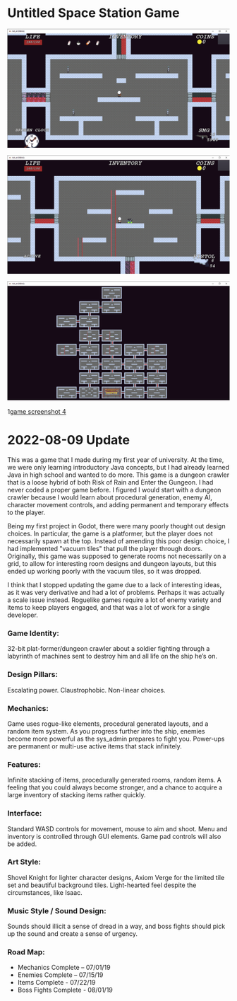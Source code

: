 # Untitled Space Station Game

![game screenshot](k1.png)

![game screenshot 2](k2.png)

![game screenshot 3](k3.png)

1[game screenshot 4](k4.png)

# 2022-08-09 Update
This was a game that I made during my first year of university. At the time, we were only learning introductory Java concepts, but I had already learned Java in
high school and wanted to do more. This game is a dungeon crawler that is a loose hybrid of both Risk of Rain and Enter the Gungeon. I had never coded a proper game
before. I figured I would start with a dungeon crawler because I would learn about procedural generation, enemy AI, character movement controls, and adding 
permanent and temporary effects to the player.

Being my first project in Godot, there were many poorly thought out design choices. In particular, the game is a platformer, but the player does not necessarily spawn at the top. Instead of amending this poor design choice, I had implemented "vacuum tiles" that pull the player through doors. Originally, this game was supposed to generate rooms not necessarily on a grid, to allow for interesting room designs and dungeon layouts, but this ended up working poorly with the vacuum tiles, so it was dropped.

I think that I stopped updating the game due to a lack of interesting ideas, as it was very derivative and had a lot of problems. Perhaps it was actually a scale issue instead. Roguelike games require a lot of enemy variety and items to keep players engaged, and that was a lot of work for a single developer.

<h3>Game Identity:</h3>
  <p>32-bit plat-former/dungeon crawler about a soldier fighting through a labyrinth of machines sent to destroy him and all life on the ship he’s on.

<h3>Design Pillars:</h3>
  <p>Escalating power. Claustrophobic. Non-linear choices.

<h3>Mechanics:</h3>
  <p>Game uses rogue-like elements, procedural generated layouts, and a random item system. As you progress further into the ship, enemies become more powerful as the sys_admin prepares to fight you. Power-ups are permanent or multi-use active items that stack infinitely.

<h3>Features:</h3>
  <p>Infinite stacking of items, procedurally generated rooms, random items. A feeling that you could always become stronger, and a chance to acquire a large inventory of stacking items rather quickly.

<h3>Interface:</h3>
  <p>Standard WASD controls for movement, mouse to aim and shoot. Menu and inventory is controlled through GUI elements. Game pad controls will also be added.

<h3>Art Style:</h3>
  <p>Shovel Knight for lighter character designs, Axiom Verge for the limited tile set and beautiful background tiles. Light-hearted feel despite the circumstances, like Isaac.

<h3>Music Style / Sound Design:</h3>
  <p>Sounds should illicit a sense of dread in a way, and boss fights should pick up the sound and create a sense of urgency.

<h3>Road Map:</h3>
<ul>
  <li>Mechanics Complete – 07/01/19</li>
  <li>Enemies Complete – 07/15/19</li>
  <li>Items Complete - 07/22/19</li>
  <li>Boss Fights Complete - 08/01/19</li>
</ul>
